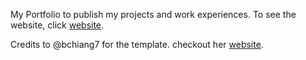 My Portfolio to publish my projects and work experiences.
To see the website, click [website](https://gorkemyar.com).

Credits to @bchiang7 for the template.
checkout her [website](https://chiang.com).
